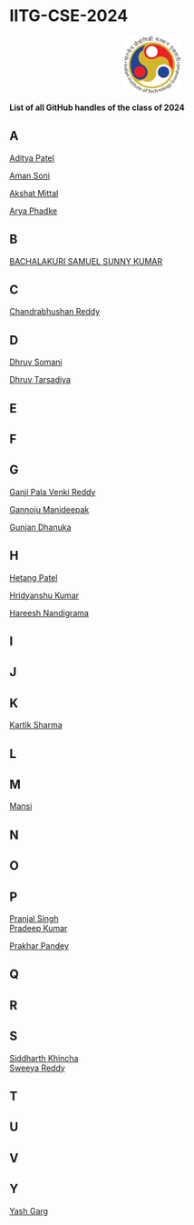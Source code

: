 # IITG-CSE-2024

<p align="center">
<img src="./assets/iitg_logo.png" width="100" height="100"/>
</p>

**List of all GitHub handles of the class of 2024**<br>

## A
[Aditya Patel](https://github.com/Adi-183)<br>

[Aman Soni](https://github.com/ssamansoni)<br>

[Akshat Mittal](https://github.com/akshatmittal2002)<br>

[Arya Phadke](https://github.com/phadkearya)<br> 


## B
[BACHALAKURI SAMUEL SUNNY KUMAR](https://github.com/samuel-web2002)<br>
## C

[Chandrabhushan Reddy](https://github.com/demongod11)<br>

## D

[Dhruv Somani](https://github.com/dhruvsomani)<br>

[Dhruv Tarsadiya](https://github.com/DrDoofinstein)<br>

## E

## F

## G

[Ganji Pala Venki Reddy](https://github.com/PalaVenkiReddy)<br>

[Gannoju Manideepak](https://github.com/shield12345)<br>

[Gunjan Dhanuka](https://github.com/GunjanDhanuka)<br>

## H

[Hetang Patel](https://github.com/hetang7802)<br>

[Hridyanshu Kumar](https://github.com/hridyanshuk)<br>

[Hareesh Nandigrama](https://github.com/Hareesh-Nandigrama)<br>
## I

## J

## K
[Kartik Sharma](https://github.com/kaisawesome)<br>

## L

## M

[Mansi](https://github.com/AnMaJ)<br>

## N

## O

## P

[Pranjal Singh](https://github.com/pranjal198)<br>
[Pradeep Kumar](https://github.com/sirus-max)<br>

[Prakhar Pandey](https://github.com/p-prakhar)<br>

## Q

## R

## S

[Siddharth Khincha](https://github.com/siddharthkhincha)<br>
[Sweeya Reddy](https://github.com/sweeya2)<br>

## T

## U

## V

## Y

[Yash Garg](https://github.com/YashGargIND)<br>
